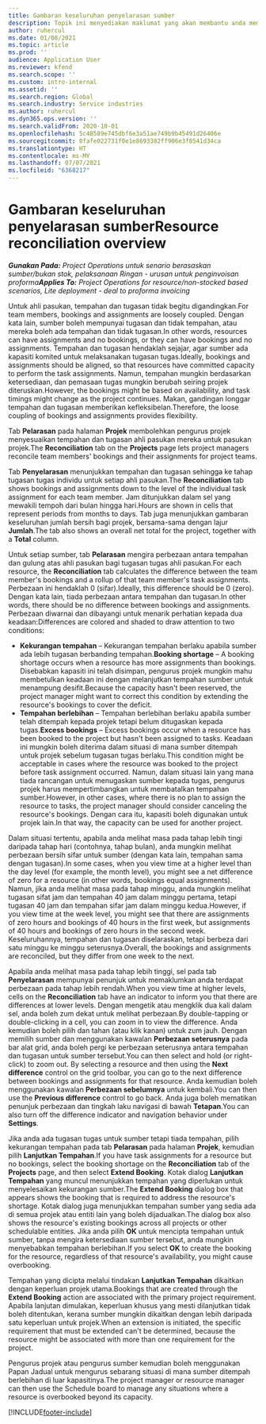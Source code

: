 ```yaml
---
title: Gambaran keseluruhan penyelarasan sumber
description: Topik ini menyediakan maklumat yang akan membantu anda memastikan bahawa tempahan dan tugasan sumber untuk projek disejajarkan.
author: ruhercul
ms.date: 01/08/2021
ms.topic: article
ms.prod: ''
audience: Application User
ms.reviewer: kfend
ms.search.scope: ''
ms.custom: intro-internal
ms.assetid: ''
ms.search.region: Global
ms.search.industry: Service industries
ms.author: ruhercul
ms.dyn365.ops.version: ''
ms.search.validFrom: 2020-10-01
ms.openlocfilehash: 5c48589e745dbf6e3a51ae749b9b45491d26406e
ms.sourcegitcommit: 0fafe022731f0e1e8693382ff906e3f8541d34ca
ms.translationtype: HT
ms.contentlocale: ms-MY
ms.lasthandoff: 07/07/2021
ms.locfileid: "6368217"
---
```

# <a name="resource-reconciliation-overview"></a><span data-ttu-id="28ed9-103">Gambaran keseluruhan penyelarasan sumber</span><span class="sxs-lookup"><span data-stu-id="28ed9-103">Resource reconciliation overview</span></span>

<span data-ttu-id="28ed9-104">_**Gunakan Pada:** Project Operations untuk senario berasaskan sumber/bukan stok, pelaksanaan Ringan - urusan untuk penginvoisan proforma_</span><span class="sxs-lookup"><span data-stu-id="28ed9-104">_**Applies To:** Project Operations for resource/non-stocked based scenarios, Lite deployment - deal to proforma invoicing_</span></span>

<span data-ttu-id="28ed9-105">Untuk ahli pasukan, tempahan dan tugasan tidak begitu digandingkan.</span><span class="sxs-lookup"><span data-stu-id="28ed9-105">For team members, bookings and assignments are loosely coupled.</span></span> <span data-ttu-id="28ed9-106">Dengan kata lain, sumber boleh mempunyai tugasan dan tidak tempahan, atau mereka boleh ada tempahan dan tidak tugasan.</span><span class="sxs-lookup"><span data-stu-id="28ed9-106">In other words, resources can have assignments and no bookings, or they can have bookings and no assignments.</span></span> <span data-ttu-id="28ed9-107">Tempahan dan tugasan hendaklah sejajar, agar sumber ada kapasiti komited untuk melaksanakan tugasan tugas.</span><span class="sxs-lookup"><span data-stu-id="28ed9-107">Ideally, bookings and assignments should be aligned, so that resources have committed capacity to perform the task assignments.</span></span> <span data-ttu-id="28ed9-108">Namun, tempahan mungkin berdasarkan ketersediaan, dan pemasaan tugas mungkin berubah seiring projek diteruskan.</span><span class="sxs-lookup"><span data-stu-id="28ed9-108">However, the bookings might be based on availability, and task timings might change as the project continues.</span></span> <span data-ttu-id="28ed9-109">Makan, gandingan longgar tempahan dan tugasan memberikan kefleksibelan.</span><span class="sxs-lookup"><span data-stu-id="28ed9-109">Therefore, the loose coupling of bookings and assignments provides flexibility.</span></span>

<span data-ttu-id="28ed9-110">Tab **Pelarasan** pada halaman **Projek** membolehkan pengurus projek menyesuaikan tempahan dan tugasan ahli pasukan mereka untuk pasukan projek.</span><span class="sxs-lookup"><span data-stu-id="28ed9-110">The **Reconciliation** tab on the **Projects** page lets project managers reconcile team members' bookings and their assignments for project teams.</span></span>

<span data-ttu-id="28ed9-111">Tab **Penyelarasan** menunjukkan tempahan dan tugasan sehingga ke tahap tugasan tugas individu untuk setiap ahli pasukan.</span><span class="sxs-lookup"><span data-stu-id="28ed9-111">The **Reconciliation** tab shows bookings and assignments down to the level of the individual task assignment for each team member.</span></span> <span data-ttu-id="28ed9-112">Jam ditunjukkan dalam sel yang mewakili tempoh dari bulan hingga hari.</span><span class="sxs-lookup"><span data-stu-id="28ed9-112">Hours are shown in cells that represent periods from months to days.</span></span> <span data-ttu-id="28ed9-113">Tab juga menunjukkan gambaran keseluruhan jumlah bersih bagi projek, bersama-sama dengan lajur **Jumlah**.</span><span class="sxs-lookup"><span data-stu-id="28ed9-113">The tab also shows an overall net total for the project, together with a **Total** column.</span></span>

<span data-ttu-id="28ed9-114">Untuk setiap sumber, tab **Pelarasan** mengira perbezaan antara tempahan dan gulung atas ahli pasukan bagi tugasan tugas ahli pasukan.</span><span class="sxs-lookup"><span data-stu-id="28ed9-114">For each resource, the **Reconciliation** tab calculates the difference between the team member's bookings and a rollup of that team member's task assignments.</span></span> <span data-ttu-id="28ed9-115">Perbezaan ini hendaklah 0 (sifar).</span><span class="sxs-lookup"><span data-stu-id="28ed9-115">Ideally, this difference should be 0 (zero).</span></span> <span data-ttu-id="28ed9-116">Dengan kata lain, tiada perbezaan antara tempahan dan tugasan.</span><span class="sxs-lookup"><span data-stu-id="28ed9-116">In other words, there should be no difference between bookings and assignments.</span></span> <span data-ttu-id="28ed9-117">Perbezaan diwarnai dan dibayangi untuk menarik perhatian kepada dua keadaan:</span><span class="sxs-lookup"><span data-stu-id="28ed9-117">Differences are colored and shaded to draw attention to two conditions:</span></span>

- <span data-ttu-id="28ed9-118">**Kekurangan tempahan** – Kekurangan tempahan berlaku apabila sumber ada lebih tugasan berbanding tempahan.</span><span class="sxs-lookup"><span data-stu-id="28ed9-118">**Booking shortage** – A booking shortage occurs when a resource has more assignments than bookings.</span></span> <span data-ttu-id="28ed9-119">Disebabkan kapasiti ini telah disimpan, pengurus projek mungkin mahu membetulkan keadaan ini dengan melanjutkan tempahan sumber untuk menampung desifit.</span><span class="sxs-lookup"><span data-stu-id="28ed9-119">Because the capacity hasn't been reserved, the project manager might want to correct this condition by extending the resource's bookings to cover the deficit.</span></span>
- <span data-ttu-id="28ed9-120">**Tempahan berlebihan** – Tempahan berlebihan berlaku apabila sumber telah ditempah kepada projek tetapi belum ditugaskan kepada tugas.</span><span class="sxs-lookup"><span data-stu-id="28ed9-120">**Excess bookings** – Excess bookings occur when a resource has been booked to the project but hasn't been assigned to tasks.</span></span> <span data-ttu-id="28ed9-121">Keadaan ini mungkin boleh diterima dalam situasi di mana sumber ditempah untuk projek sebelum tugasan tugas berlaku.</span><span class="sxs-lookup"><span data-stu-id="28ed9-121">This condition might be acceptable in cases where the resource was booked to the project before task assignment occurred.</span></span> <span data-ttu-id="28ed9-122">Namun, dalam situasi lain yang mana tiada rancangan untuk menugaskan sumber kepada tugas, pengurus projek harus mempertimbangkan untuk membatalkan tempahan sumber.</span><span class="sxs-lookup"><span data-stu-id="28ed9-122">However, in other cases, where there is no plan to assign the resource to tasks, the project manager should consider canceling the resource's bookings.</span></span> <span data-ttu-id="28ed9-123">Dengan cara itu, kapasiti boleh digunakan untuk projek lain.</span><span class="sxs-lookup"><span data-stu-id="28ed9-123">In that way, the capacity can be used for another project.</span></span>

<span data-ttu-id="28ed9-124">Dalam situasi tertentu, apabila anda melihat masa pada tahap lebih tingi daripada tahap hari (contohnya, tahap bulan), anda mungkin melihat perbezaan bersih sifar untuk sumber (dengan kata lain, tempahan sama dengan tugasan).</span><span class="sxs-lookup"><span data-stu-id="28ed9-124">In some cases, when you view time at a higher level than the day level (for example, the month level), you might see a net difference of zero for a resource (in other words, bookings equal assignments).</span></span> <span data-ttu-id="28ed9-125">Namun, jika anda melihat masa pada tahap minggu, anda mungkin melihat tugasan sifat jam dan tempahan 40 jam dalam minggu pertama, tetapi tugasan 40 jam dan tempahan sifar jam dalam minggu kedua.</span><span class="sxs-lookup"><span data-stu-id="28ed9-125">However, if you view time at the week level, you might see that there are assignments of zero hours and bookings of 40 hours in the first week, but assignments of 40 hours and bookings of zero hours in the second week.</span></span> <span data-ttu-id="28ed9-126">Keseluruhannya, tempahan dan tugasan diselaraskan, tetapi berbeza dari satu minggu ke minggu seterusnya.</span><span class="sxs-lookup"><span data-stu-id="28ed9-126">Overall, the bookings and assignments are reconciled, but they differ from one week to the next.</span></span>

<span data-ttu-id="28ed9-127">Apabila anda melihat masa pada tahap lebih tinggi, sel pada tab **Penyelarasan** mempunyai penunjuk untuk memaklumkan anda terdapat perbezaan pada tahap lebih rendah.</span><span class="sxs-lookup"><span data-stu-id="28ed9-127">When you view time at higher levels, cells on the **Reconciliation** tab have an indicator to inform you that there are differences at lower levels.</span></span> <span data-ttu-id="28ed9-128">Dengan mengetik atau mengklik dua kali dalam sel, anda boleh zum dekat untuk melihat perbezaan.</span><span class="sxs-lookup"><span data-stu-id="28ed9-128">By double-tapping or double-clicking in a cell, you can zoom in to view the difference.</span></span> <span data-ttu-id="28ed9-129">Anda kemudian boleh pilih dan tahan (atau klik kanan) untuk zum jauh. Dengan memilih sumber dan menggunakan kawalan **Perbezaan seterusnya** pada bar alat grid, anda boleh pergi ke perbezaan seterusnya antara tempahan dan tugasan untuk sumber tersebut.</span><span class="sxs-lookup"><span data-stu-id="28ed9-129">You can then select and hold (or right-click) to zoom out. By selecting a resource and then using the **Next difference** control on the grid toolbar, you can go to the next difference between bookings and assignments for that resource.</span></span> <span data-ttu-id="28ed9-130">Anda kemudian boleh menggunakan kawalan **Perbezaan sebelumnya** untuk kembali.</span><span class="sxs-lookup"><span data-stu-id="28ed9-130">You can then use the **Previous difference** control to go back.</span></span> <span data-ttu-id="28ed9-131">Anda juga boleh mematikan penunjuk perbezaan dan tingkah laku navigasi di bawah **Tetapan**.</span><span class="sxs-lookup"><span data-stu-id="28ed9-131">You can also turn off the difference indicator and navigation behavior under **Settings**.</span></span>

<span data-ttu-id="28ed9-132">Jika anda ada tugasan tugas untuk sumber tetapi tiada tempahan, pilih kekurangan tempahan pada tab **Pelarasan** pada halaman **Projek**, kemudian pilih **Lanjutkan Tempahan**.</span><span class="sxs-lookup"><span data-stu-id="28ed9-132">If you have task assignments for a resource but no bookings, select the booking shortage on the **Reconciliation** tab of the **Projects** page, and then select **Extend Booking**.</span></span> <span data-ttu-id="28ed9-133">Kotak dialog **Lanjutkan Tempahan** yang muncul menunjukkan tempahan yang diperlukan untuk menyelesaikan kekurangan sumber.</span><span class="sxs-lookup"><span data-stu-id="28ed9-133">The **Extend Booking** dialog box that appears shows the booking that is required to address the resource's shortage.</span></span> <span data-ttu-id="28ed9-134">Kotak dialog juga menunjukkan tempahan sumber yang sedia ada di semua projek atau entiti lain yang boleh dijadualkan.</span><span class="sxs-lookup"><span data-stu-id="28ed9-134">The dialog box also shows the resource's existing bookings across all projects or other schedulable entities.</span></span> <span data-ttu-id="28ed9-135">Jika anda pilih **OK** untuk mencipta tempahan untuk sumber, tanpa mengira ketersediaan sumber tersebut, anda mungkin menyebabkan tempahan berlebihan.</span><span class="sxs-lookup"><span data-stu-id="28ed9-135">If you select **OK** to create the booking for the resource, regardless of that resource's availability, you might cause overbooking.</span></span>

<span data-ttu-id="28ed9-136">Tempahan yang dicipta melalui tindakan **Lanjutkan Tempahan** dikaitkan dengan keperluan projek utama.</span><span class="sxs-lookup"><span data-stu-id="28ed9-136">Bookings that are created through the **Extend Booking** action are associated with the primary project requirement.</span></span> <span data-ttu-id="28ed9-137">Apabila lanjutan dimulakan, keperluan khusus yang mesti dilanjutkan tidak boleh ditentukan, kerana sumber mungkin dikaitkan dengan lebih daripada satu keperluan untuk projek.</span><span class="sxs-lookup"><span data-stu-id="28ed9-137">When an extension is initiated, the specific requirement that must be extended can't be determined, because the resource might be associated with more than one requirement for the project.</span></span>

<span data-ttu-id="28ed9-138">Pengurus projek atau pengurus sumber kemudian boleh menggunakan Papan Jadual untuk mengurus sebarang situasi di mana sumber ditempah berlebihan di luar kapasitinya.</span><span class="sxs-lookup"><span data-stu-id="28ed9-138">The project manager or resource manager can then use the Schedule board to manage any situations where a resource is overbooked beyond its capacity.</span></span>


[!INCLUDE[footer-include](../includes/footer-banner.md)]